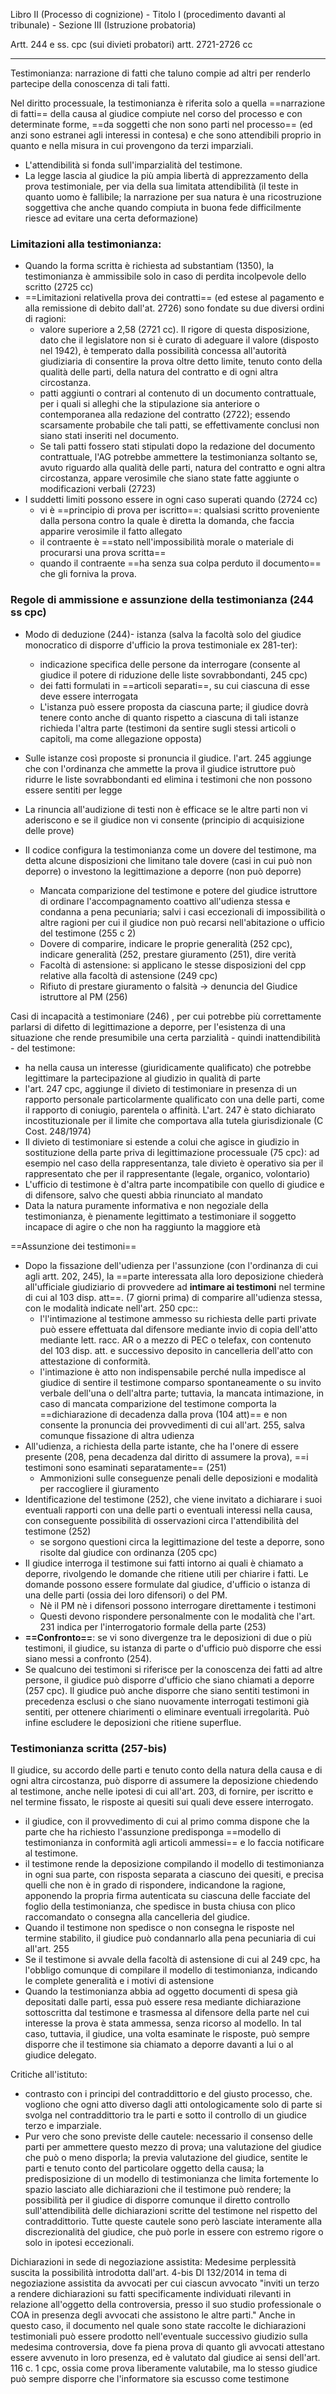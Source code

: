Libro II (Processo di cognizione) - Titolo I (procedimento davanti al tribunale) - Sezione III (Istruzione probatoria)

Artt. 244 e ss. cpc
(sui divieti probatori) artt. 2721-2726 cc

---

Testimonianza: narrazione di fatti che taluno compie ad altri per renderlo partecipe della conoscenza di tali fatti.

Nel diritto processuale, la testimonianza è riferita solo a quella ==narrazione di fatti== della causa al giudice compiute nel corso del processo e con determinate forme, ==da soggetti che non sono parti nel processo== (ed anzi sono estranei agli interessi in contesa) e che sono attendibili proprio in quanto e nella misura in cui provengono da terzi imparziali.
- L'attendibilità si fonda sull'imparzialità del testimone.
- La legge lascia al giudice la più ampia libertà di apprezzamento della prova testimoniale, per via della sua limitata attendibilità (il teste in quanto uomo è fallibile; la narrazione per sua natura è una ricostruzione soggettiva che anche quando compiuta in buona fede difficilmente riesce ad evitare una certa deformazione)

### Limitazioni alla testimonianza:
- Quando la forma scritta è richiesta ad substantiam (1350), la testimonianza è ammissibile solo in caso di perdita incolpevole dello scritto (2725 cc)
- ==Limitazioni relativella prova dei contratti== (ed estese al pagamento e alla remissione di debito dall'at. 2726) sono fondate su due diversi ordini di ragioni:
	- valore superiore a 2,58 (2721 cc). Il rigore di questa disposizione, dato che il legislatore non si è curato di adeguare il valore (disposto nel 1942), è temperato dalla possibilità concessa all'autorità giudiziaria di consentire la prova oltre detto limite, tenuto conto della qualità delle parti, della natura del contratto e di ogni altra circostanza.
	- patti aggiunti o contrari al contenuto di un documento contrattuale, per i quali si alleghi che la stipulazione sia anteriore o contemporanea alla redazione del contratto (2722); essendo scarsamente probabile che tali patti, se effettivamente conclusi non siano stati inseriti nel documento. 
	- Se tali patti fossero stati stipulati dopo la redazione del documento contrattuale, l'AG potrebbe ammettere la testimonianza soltanto se, avuto riguardo alla qualità delle parti, natura del contratto e ogni altra circostanza, appare verosimile che siano state fatte aggiunte o modificazioni verbali (2723)
- I suddetti limiti possono essere in ogni caso superati quando (2724 cc)
	- vi è ==principio di prova per iscritto==: qualsiasi scritto proveniente dalla persona contro la quale è diretta la domanda, che faccia apparire verosimile il fatto allegato
	- il contraente è ==stato nell'impossibilità morale o materiale di procurarsi una prova scritta==
	- quando il contraente ==ha senza sua colpa perduto il documento== che gli forniva la prova.

### Regole di ammissione e assunzione della testimonianza (244 ss cpc)
- Modo di deduzione (244)- istanza (salva la facoltà solo del giudice monocratico di disporre d'ufficio la prova testimoniale ex 281-ter): 
	- indicazione specifica delle persone da interrogare (consente al giudice il potere di riduzione delle liste sovrabbondanti, 245 cpc)
	- dei fatti formulati in ==articoli separati==, su cui ciascuna di esse deve essere interrogata 
	- L'istanza può essere proposta da ciascuna parte; il giudice dovrà tenere conto anche di quanto rispetto a ciascuna di tali istanze richieda l'altra parte (testimoni da sentire sugli stessi articoli o capitoli, ma come allegazione opposta)
- Sulle istanze così proposte si pronuncia il giudice. l'art. 245 aggiunge che con l'ordinanza che ammette la prova il giudice istruttore può ridurre le liste sovrabbondanti ed elimina i testimoni che non possono essere sentiti per legge
- La rinuncia all'audizione di testi non è efficace se le altre parti non vi aderiscono e se il giudice non vi consente (principio di acquisizione delle prove)

- Il codice configura la testimonianza come un dovere del testimone, ma detta alcune disposizioni che limitano tale dovere (casi in cui può non deporre) o investono la legittimazione a deporre (non può deporre) 
	- Mancata comparizione del testimone e potere del giudice istruttore di ordinare l'accompagnamento coattivo all'udienza stessa e condanna a pena pecuniaria; salvi i casi eccezionali di impossibilità o altre ragioni per cui il giudice non può recarsi nell'abitazione o ufficio del testimone (255 c 2)
	- Dovere di comparire, indicare le proprie generalità (252 cpc), indicare generalità (252, prestare giuramento (251), dire verità
	- Facoltà di astensione: si applicano le stesse disposizioni del cpp relative alla facoltà di astensione (249 cpc)
	- Rifiuto di prestare giuramento o falsità -> denuncia del Giudice istruttore al PM (256)

Casi di incapacità a testimoniare (246) , per cui potrebbe più correttamente parlarsi di difetto di legittimazione a deporre, per l'esistenza di una situazione che rende presumibile una certa parzialità - quindi inattendibilità - del testimone:
- ha nella causa un interesse (giuridicamente qualificato) che potrebbe legittimare la partecipazione al giudizio in qualità di parte
- l'art. 247 cpc, aggiunge il divieto di testimoniare in presenza di un rapporto personale particolarmente qualificato con una delle parti, come il rapporto di coniugio, parentela o affinità. L'art. 247 è stato dichiarato incostituzionale per il limite che comportava alla tutela giurisdizionale (C Cost. 248/1974)
- Il divieto di testimoniare si estende a colui che agisce in giudizio in sostituzione della parte priva di legittimazione processuale (75 cpc): ad esempio nel caso della rappresentanza, tale divieto è operativo sia per il rappresentato che per il rappresentante (legale, organico, volontario) 
- L'ufficio di testimone è d'altra parte incompatibile con quello di giudice e di difensore, salvo che questi abbia rinunciato al mandato
- Data la natura puramente informativa e non negoziale della testimonianza, è pienamente legittimato a testimoniare il soggetto incapace di agire o che non ha raggiunto la maggiore età

==Assunzione dei testimoni== 
- Dopo la fissazione dell'udienza per l'assunzione (con l'ordinanza di cui agli artt. 202, 245), la ==parte interessata alla loro deposizione chiederà all'ufficiale giudiziario di provvedere ad **intimare ai testimoni** nel termine di cui al 103 disp. att==. (7 giorni prima) di comparire all'udienza stessa, con le modalità indicate nell'art. 250 cpc::
	- l'l'intimazione al testimone ammesso su richiesta delle parti private può essere effettuata dal difensore mediante invio di copia dell'atto mediante lett. racc. AR o a mezzo di PEC o telefax, con contenuto del 103 disp. att. e successivo deposito in cancelleria dell'atto con attestazione di conformità.
	- l'intimazione è atto non indispensabile perché nulla impedisce al giudice di sentire il testimone comparso spontaneamente o su invito verbale dell'una o dell'altra parte; tuttavia, la mancata intimazione, in caso di mancata comparizione del testimone comporta la ==dichiarazione di decadenza dalla prova (104 att)== e non consente la pronuncia dei provvedimenti di cui all'art. 255, salva comunque fissazione di altra udienza
- All'udienza, a richiesta della parte istante, che ha l'onere di essere presente (208, pena decadenza dal diritto di assumere la prova), ==i testimoni sono esaminati separatamente== (251)
	- Ammonizioni sulle conseguenze penali delle deposizioni e modalità per raccogliere il giuramento
- Identificazione del testimone (252), che viene invitato a dichiarare i suoi eventuali rapporti con una delle parti o eventuali interessi nella causa, con conseguente possibilità di osservazioni circa l'attendibilità del testimone (252)
	- se sorgono questioni circa la legittimazione del teste a deporre, sono risolte dal giudice con ordinanza (205 cpc)
- Il giudice interroga il testimone sui fatti intorno ai quali è chiamato a deporre, rivolgendo le domande che ritiene utili per chiarire i fatti. Le domande possono essere formulate dal giudice, d'ufficio o istanza di una delle parti (ossia dei loro difensori) o del PM. 
	- Nè il PM nè i difensori possono interrogare direttamente i testimoni
	- Questi devono rispondere personalmente con le modalità che l'art. 231 indica per l'interrogatorio formale della parte (253)
- **==Confronto==**: se vi sono divergenze tra le deposizioni di due o più testimoni, il giudice, su istanza di parte o d'ufficio può disporre che essi siano messi a confronto (254).
- Se qualcuno dei testimoni si riferisce per la conoscenza dei fatti ad altre persone, il giudice può disporre d'ufficio che siano chiamati a deporre (257 cpc). Il giudice può anche disporre che siano sentiti testimoni in precedenza esclusi o che siano nuovamente interrogati testimoni già sentiti, per ottenere chiarimenti o eliminare eventuali irregolarità. Può infine escludere le deposizioni che ritiene superflue.
### Testimonianza scritta (257-bis)
Il giudice, su accordo delle parti e tenuto conto della natura della causa e di ogni altra circostanza, può disporre di assumere la deposizione chiedendo al testimone, anche nelle ipotesi di cui all'art. 203, di fornire, per iscritto e nel termine fissato, le risposte ai quesiti sui quali deve essere interrogato.
- il giudice, con il provvedimento di cui al primo comma dispone che la parte che ha richiesto l'assunzione predisponga ==modello di testimonianza in conformità agli articoli ammessi== e lo faccia notificare al testimone.
- il testimone rende la deposizione compilando il modello di testimonianza in ogni sua parte, con risposta separata a ciascuno dei quesiti, e precisa quelli che non è in grado di rispondere, indicandone la ragione, apponendo la propria firma autenticata su ciascuna delle facciate del foglio della testimonianza, che spedisce in busta chiusa con plico raccomandato o consegna alla cancelleria del giudice.
- Quando il testimone non spedisce o non consegna le risposte nel termine stabilito, il giudice può condannarlo alla pena pecuniaria di cui all'art. 255
- Se il testimone si avvale della facoltà di astensione di cui al 249 cpc, ha l'obbligo comunque di compilare il modello di testimonianza, indicando le complete generalità e i motivi di astensione
- Quando la testimonianza abbia ad oggetto documenti di spesa già depositati dalle parti, essa può essere resa mediante dichiarazione sottoscritta dal testimone e trasmessa al difensore della parte nel cui interesse la prova è stata ammessa, senza ricorso al modello. In tal caso, tuttavia, il giudice, una volta esaminate le risposte, può sempre disporre che il testimone sia chiamato a deporre davanti a lui o al giudice delegato.

Critiche all'istituto:
- contrasto con i principi del contraddittorio e del giusto processo, che. vogliono che ogni atto diverso dagli atti ontologicamente solo di parte si svolga nel contraddittorio tra le parti e sotto il controllo di un giudice terzo e imparziale.
- Pur vero che sono previste delle cautele: necessario il consenso delle parti per ammettere questo mezzo di prova; una valutazione del giudice che può o meno disporla; la previa valutazione del giudice, sentite le parti e tenuto conto del particolare oggetto della causa; la predisposizione di un modello di testimonianza che limita fortemente lo spazio lasciato alle dichiarazioni che il testimone può rendere; la possibilità per il giudice di disporre comunque il diretto controllo sull'attendibilità delle dichiarazioni scritte del testimone nel rispetto del contraddittorio. Tutte queste cautele sono però lasciate interamente alla discrezionalità del giudice, che può porle in essere con estremo rigore o solo in ipotesi eccezionali.

Dichiarazioni in sede di negoziazione assistita: Medesime perplessità suscita la possibilità introdotta dall'art. 4-bis Dl 132/2014 in tema di negoziazione assistita da avvocati per cui ciascun avvocato "inviti un terzo a rendere dichiarazioni su fatti specificamente individuati rilevanti in relazione all'oggetto della controversia, presso il suo studio professionale o COA in presenza degli avvocati che assistono le altre parti."
Anche in questo caso, il documento nel quale sono state raccolte le dichiarazioni testimoniali può essere prodotto nell'eventuale successivo giudizio sulla medesima controversia, dove fa piena prova di quanto gli avvocati attestano essere avvenuto in loro presenza, ed è valutato dal giudice ai sensi dell'art. 116 c. 1 cpc, ossia come prova liberamente valutabile, ma lo stesso giudice può sempre disporre che l'informatore sia escusso come testimone